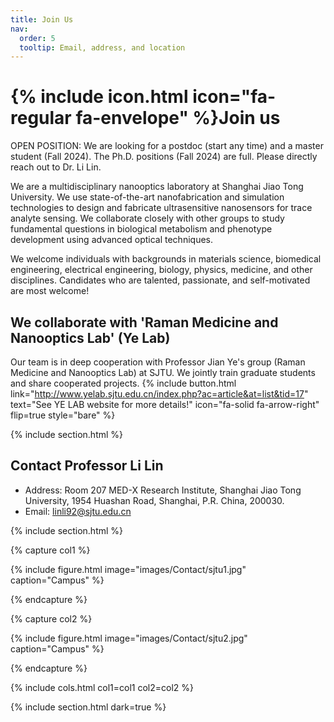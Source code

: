 ```yaml
---
title: Join Us
nav:
  order: 5
  tooltip: Email, address, and location
---
```


# {% include icon.html icon="fa-regular fa-envelope" %}Join us

OPEN POSITION: We are looking for a postdoc (start any time) and a master student (Fall 2024). The Ph.D. positions (Fall 2024) are full. Please directly reach out to Dr. Li Lin.

We are a multidisciplinary nanooptics laboratory at Shanghai Jiao Tong University. We use state-of-the-art nanofabrication and simulation technologies to design and fabricate ultrasensitive nanosensors for trace analyte sensing. We collaborate closely with other groups to study fundamental questions in biological metabolism and phenotype development using advanced optical techniques. 

We welcome individuals with backgrounds in materials science, biomedical engineering, electrical engineering, biology, physics, medicine, and other disciplines. Candidates who are talented, passionate, and self-motivated are most welcome! 

## We collaborate with 'Raman Medicine and Nanooptics Lab' (Ye Lab)
Our team is in deep cooperation with Professor Jian Ye's group (Raman Medicine and Nanooptics Lab) at SJTU. We jointly train graduate students and share cooperated projects. 
{%
  include button.html
  link="http://www.yelab.sjtu.edu.cn/index.php?ac=article&at=list&tid=17"
  text="See YE LAB website for more details!"
  icon="fa-solid fa-arrow-right"
  flip=true
  style="bare"
%}

{% include section.html %}

## Contact Professor Li Lin

- Address: Room 207 MED-X Research Institute, Shanghai Jiao Tong University, 1954 Huashan Road, Shanghai, P.R. China, 200030.
- Email: linli92@sjtu.edu.cn

{% include section.html %}

{% capture col1 %}

{%
  include figure.html
  image="images/Contact/sjtu1.jpg"
  caption="Campus"
%}

{% endcapture %}

{% capture col2 %}

{%
  include figure.html
  image="images/Contact/sjtu2.jpg"
  caption="Campus"
%}

{% endcapture %}

{% include cols.html col1=col1 col2=col2 %}

{% include section.html dark=true %}
